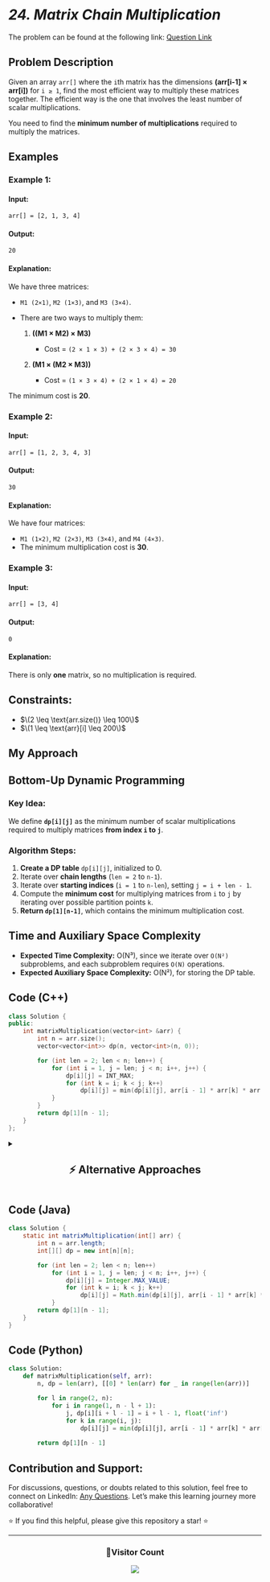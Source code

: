 # *24. Matrix Chain Multiplication*

The problem can be found at the following link: [Question Link](https://www.geeksforgeeks.org/problems/matrix-chain-multiplication0303/1)  

## **Problem Description**  

Given an array `arr[]` where the `i`th matrix has the dimensions **(arr[i-1] × arr[i])** for `i ≥ 1`, find the most efficient way to multiply these matrices together. The efficient way is the one that involves the least number of scalar multiplications.

You need to find the **minimum number of multiplications** required to multiply the matrices.



## **Examples**  

### **Example 1:**  

#### **Input:**  
```plaintext
arr[] = [2, 1, 3, 4]
```

#### **Output:**  
```plaintext
20
```

#### **Explanation:**  
We have three matrices:  
- `M1 (2×1)`, `M2 (1×3)`, and `M3 (3×4)`.  
- There are two ways to multiply them:  

  1. **((M1 × M2) × M3)**  
     - Cost = `(2 × 1 × 3) + (2 × 3 × 4) = 30`  

  2. **(M1 × (M2 × M3))**  
     - Cost = `(1 × 3 × 4) + (2 × 1 × 4) = 20`  

The minimum cost is **20**.



### **Example 2:**  

#### **Input:**  
```plaintext
arr[] = [1, 2, 3, 4, 3]
```

#### **Output:**  
```plaintext
30
```

#### **Explanation:**  
We have four matrices:  
- `M1 (1×2)`, `M2 (2×3)`, `M3 (3×4)`, and `M4 (4×3)`.  
- The minimum multiplication cost is **30**.



### **Example 3:**  

#### **Input:**  
```plaintext
arr[] = [3, 4]
```

#### **Output:**  
```plaintext
0
```

#### **Explanation:**  
There is only **one** matrix, so no multiplication is required.



## **Constraints:**  
- $\(2 \leq \text{arr.size()} \leq 100\)$  
- $\(1 \leq \text{arr}[i] \leq 200\)$  


## **My Approach**
## **Bottom-Up Dynamic Programming**  

### **Key Idea:**  
We define **`dp[i][j]`** as the minimum number of scalar multiplications required to multiply matrices **from index `i` to `j`**.  

### **Algorithm Steps:**  
1. **Create a DP table** `dp[i][j]`, initialized to 0.  
2. Iterate over **chain lengths** (`len = 2` to `n-1`).  
3. Iterate over **starting indices** (`i = 1` to `n-len`), setting `j = i + len - 1`.  
4. Compute the **minimum cost** for multiplying matrices from `i` to `j` by iterating over possible partition points `k`.  
5. **Return `dp[1][n-1]`**, which contains the minimum multiplication cost.  

## **Time and Auxiliary Space Complexity**  

- **Expected Time Complexity:** O(N³), since we iterate over `O(N²)` subproblems, and each subproblem requires `O(N)` operations.  
- **Expected Auxiliary Space Complexity:** O(N²), for storing the DP table.  


## **Code (C++)**
```cpp
class Solution {
public:
    int matrixMultiplication(vector<int> &arr) {
        int n = arr.size();
        vector<vector<int>> dp(n, vector<int>(n, 0));

        for (int len = 2; len < n; len++) {
            for (int i = 1, j = len; j < n; i++, j++) {
                dp[i][j] = INT_MAX;
                for (int k = i; k < j; k++)
                    dp[i][j] = min(dp[i][j], arr[i - 1] * arr[k] * arr[j] + dp[i][k] + dp[k + 1][j]);
            }
        }
        return dp[1][n - 1];
    }
};
```

<details>
<summary><h2 align="center">⚡ Alternative Approaches</h2></summary>

## **1️⃣ Recursive + Memoization (Top-Down DP) – O(N³)**
### **Algorithm Steps:**
1. Use a `dp[i][j]` table to store results of subproblems.
2. If `dp[i][j]` is already computed, return it.
3. Otherwise, compute `solve(i, j)` recursively and store results.

### **Code (C++):**
```cpp
class Solution {
public:
    int dp[1005][1005];

    int solve(vector<int>& arr, int i, int j) {
        if (i == j) return 0;
        if (dp[i][j] != -1) return dp[i][j];

        int ans = INT_MAX;
        for (int k = i; k < j; k++) {
            int cost = arr[i-1] * arr[k] * arr[j] + solve(arr, i, k) + solve(arr, k+1, j);
            ans = min(ans, cost);
        }
        return dp[i][j] = ans;
    }

    int matrixMultiplication(vector<int>& arr) {
        memset(dp, -1, sizeof(dp));
        return solve(arr, 1, arr.size() - 1);
    }
};
```
✅ **Time Complexity:** `O(N³)`  
✅ **Space Complexity:** `O(N²)`





## **Comparison of Approaches**

| **Approach**                     | ⏱️ **Time Complexity** | 🗂️ **Space Complexity** | ✅ **Pros**                      | ⚠️ **Cons**                     |
|----------------------------------|------------------------|-------------------------|----------------------------------|---------------------------------|
| **Bottom-Up DP**                 | 🟢 O(N³)               | 🟡 O(N²)                 | Efficient and easy to implement | Uses `O(N²)` space              |
| **Recursive + Memoization**      | 🟢 O(N³)               | 🔴 O(N²)                  | Reduces redundant calculations | Still uses `O(N²)` memory       |


✅ **Best Choice?**  
- If **memory is not an issue**, use **Bottom-Up DP** (`O(N³) Time, O(N²) Space`).  
- If **you need recursion**, use **Memoized DP** (`O(N³) Time, O(N²) Space`).  
</details>
  
## **Code (Java)**

```java
class Solution {
    static int matrixMultiplication(int[] arr) {
        int n = arr.length;
        int[][] dp = new int[n][n];

        for (int len = 2; len < n; len++)
            for (int i = 1, j = len; j < n; i++, j++) {
                dp[i][j] = Integer.MAX_VALUE;
                for (int k = i; k < j; k++)
                    dp[i][j] = Math.min(dp[i][j], arr[i - 1] * arr[k] * arr[j] + dp[i][k] + dp[k + 1][j]);
            }
        return dp[1][n - 1];
    }
}
```
## **Code (Python)**
```python
class Solution:
    def matrixMultiplication(self, arr):
        n, dp = len(arr), [[0] * len(arr) for _ in range(len(arr))]

        for l in range(2, n):
            for i in range(1, n - l + 1):
                j, dp[i][i + l - 1] = i + l - 1, float('inf')
                for k in range(i, j):
                    dp[i][j] = min(dp[i][j], arr[i - 1] * arr[k] * arr[j] + dp[i][k] + dp[k + 1][j])
        
        return dp[1][n - 1]
```



## **Contribution and Support:**

For discussions, questions, or doubts related to this solution, feel free to connect on LinkedIn: [Any Questions](https://www.linkedin.com/in/het-patel-8b110525a/). Let’s make this learning journey more collaborative!

⭐ If you find this helpful, please give this repository a star! ⭐

---

<div align="center">
  <h3><b>📍Visitor Count</b></h3>
</div>

<p align="center">
  <img src="https://profile-counter.glitch.me/Hunterdii/count.svg" />
</p>
